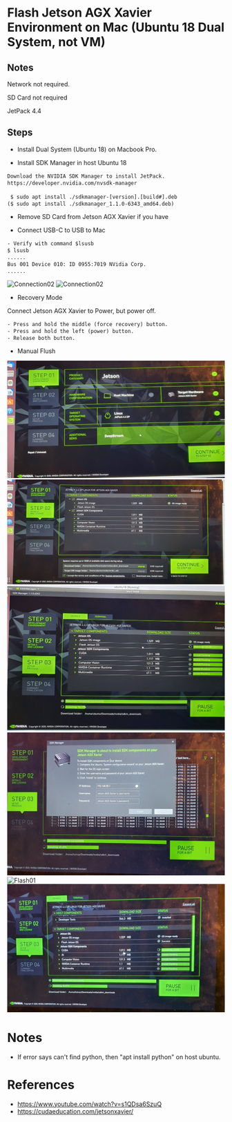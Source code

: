 # Flash Jetson AGX Xavier Environment on Mac (Ubuntu 18 Dual System, not VM)

## Notes

Network not required.

SD Card not required

JetPack 4.4

## Steps

- Install Dual System (Ubuntu 18) on Macbook Pro.

- Install SDK Manager in host Ubuntu 18 

```
Download the NVIDIA SDK Manager to install JetPack.
https://developer.nvidia.com/nvsdk-manager

 $ sudo apt install ./sdkmanager-[version].[build#].deb 
($ sudo apt install ./sdkmanager_1.1.0-6343_amd64.deb)
```

- Remove SD Card from Jetson AGX Xavier if you have

- Connect USB-C to USB to Mac

```
- Verify with command $lsusb 
$ lsusb
......
Bus 001 Device 010: ID 0955:7019 NVidia Corp. 
......
```

![Connection02](res/agx_connection_02.jpg	)
![Connection02](res/agx_connection_03.jpg	)

- Recovery Mode

Connect Jetson AGX Xavier to Power, but power off.

    - Press and hold the middle (force recovery) button.
    - Press and hold the left (power) button.
    - Release both button.


- Manual Flush

![Flash01](res/agx_sdk_ui_1.jpg)
![Flash01](res/agx_sdk_ui_2.jpg)
![Flash01](res/agx_sdk_ui_3.jpg)
![Flash01](res/agx_sdk_ui_4.jpg)
![Flash01](res/agx_sdk_ui_5.jpg)
![Flash01](res/agx_sdk_ui_6.jpg)

# Notes

- If error says can't find python, then "apt install python" on host ubuntu.

# References

- https://www.youtube.com/watch?v=s1QDsa6SzuQ
- https://cudaeducation.com/jetsonxavier/

